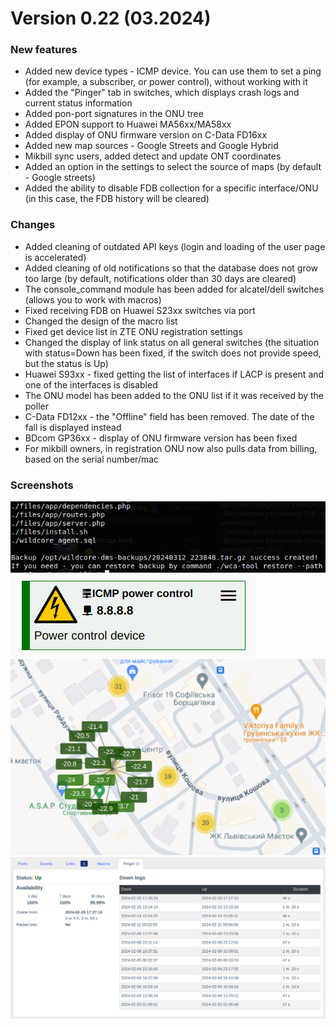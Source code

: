# Version 0.22 (03.2024)
 

### New features
- Added new device types - ICMP device. You can use them to set a ping (for example, a subscriber, or power control), without working with it
- Added the "Pinger" tab in switches, which displays crash logs and current status information
- Added pon-port signatures in the ONU tree
- Added EPON support to Huawei MA56xx/MA58xx
- Added display of ONU firmware version on C-Data FD16xx
- Added new map sources - Google Streets and Google Hybrid
- Mikbill sync users, added detect and update ONT coordinates
- Added an option in the settings to select the source of maps (by default - Google streets)
- Added the ability to disable FDB collection for a specific interface/ONU (in this case, the FDB history will be cleared)


### Changes
- Added cleaning of outdated API keys (login and loading of the user page is accelerated)
- Added cleaning of old notifications so that the database does not grow too large (by default, notifications older than 30 days are cleared)
- The console_command module has been added for alcatel/dell switches (allows you to work with macros)
- Fixed receiving FDB on Huawei S23xx switches via port
- Changed the design of the macro list
- Fixed get device list in ZTE ONU registration settings
- Changed the display of link status on all general switches (the situation with status=Down has been fixed, if the switch does not provide speed, but the status is Up)
- Huawei S93xx - fixed getting the list of interfaces if LACP is present and one of the interfaces is disabled
- The ONU model has been added to the ONU list if it was received by the poller
- C-Data FD12xx - the "Offline" field has been removed. The date of the fall is displayed instead
- BDcom GP36xx - display of ONU firmware version has been fixed
- For mikbill owners, in registration ONU now also pulls data from billing, based on the serial number/mac


### Screenshots
![](../assets/0_22/backups.png)
![](../assets/0_22/icmp_device.png)
![](../assets/0_22/map_with_sync.png)
![](../assets/0_22/pinger_info.png)